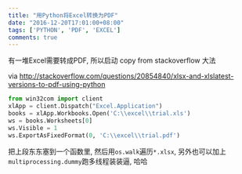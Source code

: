```yaml
---
title: "用Python将Excel转换为PDF"
date: "2016-12-20T17:01:00+08:00"
tags: ['PYTHON', 'PDF', 'EXCEL']
comments: true
---
```



有一堆Excel需要转成PDF, 所以启动 copy from stackoverflow 大法

via <http://stackoverflow.com/questions/20854840/xlsx-and-xlslatest-versions-to-pdf-using-python>

```python
from win32com import client
xlApp = client.Dispatch("Excel.Application")
books = xlApp.Workbooks.Open('C:\\excel\\trial.xls')
ws = books.Worksheets[0]
ws.Visible = 1
ws.ExportAsFixedFormat(0, 'C:\\excel\\trial.pdf')
```

把上段东东塞到一个函数里, 然后用`os.walk`遍历`*.xlsx`, 另外也可以加上`multiprocessing.dummy`跑多线程装装逼, 哈哈